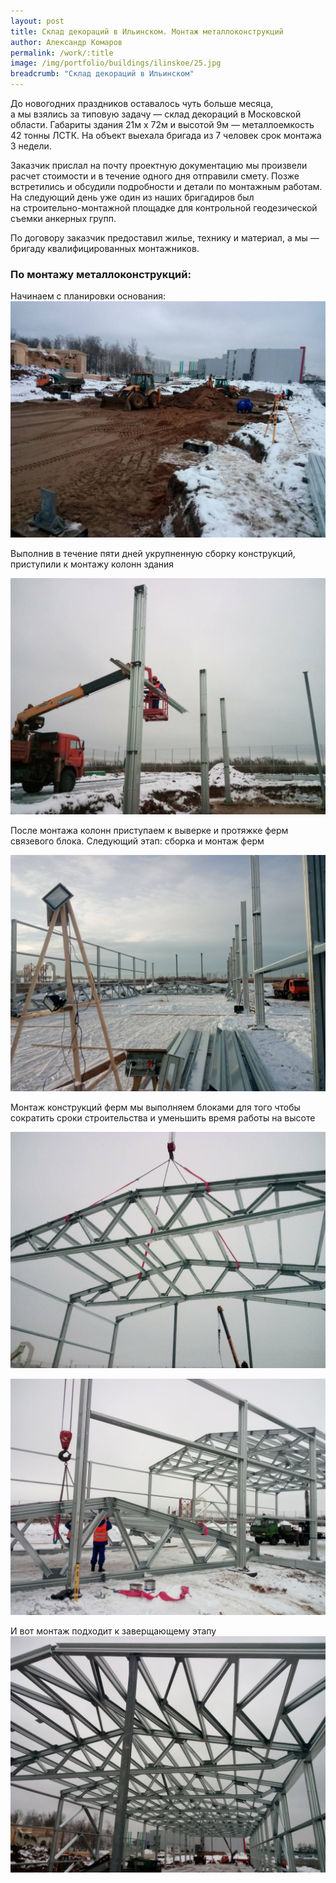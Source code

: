 ```yaml
---
layout: post
title: Склад декораций в Ильинском. Монтаж металлоконструкций
author: Александр Комаров
permalink: /work/:title
image: /img/portfolio/buildings/ilinskoe/25.jpg
breadcrumb: "Склад декораций в Ильинском"
---
```


До&nbsp;новогодних праздников оставалось чуть больше месяца, а&nbsp;мы&nbsp;взялись за&nbsp;типовую задачу&nbsp;&mdash; склад декораций в&nbsp;Московской области. Габариты здания 21м х&nbsp;72м и&nbsp;высотой 9м&nbsp;&mdash; металлоемкость 42&nbsp;тонны ЛСТК. На&nbsp;объект выехала бригада из&nbsp;7&nbsp;человек срок монтажа 3&nbsp;недели. 

Заказчик прислал на&nbsp;почту проектную документацию мы&nbsp;произвели расчет стоимости и&nbsp;в&nbsp;течение одного дня отправили смету. Позже встретились и&nbsp;обсудили подробности и&nbsp;детали по&nbsp;монтажным работам. На&nbsp;следующий день уже один из&nbsp;наших бригадиров был на&nbsp;строительно-монтажной площадке для контрольной геодезической съемки анкерных групп. 

По&nbsp;договору заказчик предоставил жилье, технику и&nbsp;материал, а&nbsp;мы&nbsp;&mdash; бригаду квалифицированных монтажников. 

### По&nbsp;монтажу металлоконструкций:
Начинаем с&nbsp;планировки основания:
![Планировка основания](/img/portfolio/buildings/ilinskoe/14.jpg "Планировка основания")

Выполнив в&nbsp;течение пяти дней укрупненную сборку конструкций, приступили к&nbsp;монтажу колонн здания

![Колонны здания](/img/portfolio/buildings/ilinskoe/11.jpg "Колонны здания")

После монтажа колонн приступаем к&nbsp;выверке и&nbsp;протяжке ферм связевого блока.
Следующий этап: сборка и&nbsp;монтаж ферм

![Сборка и монтаж ферм](/img/portfolio/buildings/ilinskoe/15.jpg "Сборка и монтаж ферм")

Монтаж конструкций ферм мы&nbsp;выполняем блоками для того чтобы сократить сроки строительства и&nbsp;уменьшить время работы на&nbsp;высоте

![Монтаж конструкций ферм](/img/portfolio/buildings/ilinskoe/20.jpg "Монтаж конструкций ферм")

![Монтаж конструкций ферм](/img/portfolio/buildings/ilinskoe/23.jpg "Монтаж конструкций ферм")

И вот монтаж подходит к заверщающему этапу 
![Монтаж конструкций ферм](/img/portfolio/buildings/ilinskoe/25.jpg "Монтаж конструкций ферм")




